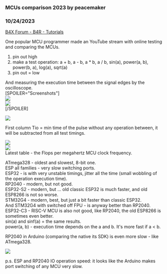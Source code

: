 ### MCUs comparison 2023 by peacemaker
### 10/24/2023
[B4X Forum - B4R - Tutorials](https://www.b4x.com/android/forum/threads/156789/)

One popular MCU programmer made an YouTube stream with online testing and comparing the MCUs.  
1. pin out high  
2. make a test operation: a + b, a - b, a \* b, a / b, sin(a), power(a, b), power(b, a), log(a), sqrt(a)  
3. pin out = low  
  
And measuring the execution time between the signal edges by the oscilloscope.  
[SPOILER="Screenshots"]  
![](https://www.b4x.com/android/forum/attachments/147122)  
![](https://www.b4x.com/android/forum/attachments/147123)  
[/SPOILER]  
  
![](https://www.b4x.com/android/forum/attachments/147138)  
  
First column Tio = min time of the pulse without any operation between, it will be subtracted from all test timings.  
  
![](https://www.b4x.com/android/forum/attachments/147139)  
![](https://www.b4x.com/android/forum/attachments/147140)  
Latest table - the Flops per megahertz MCU clock frequency.  
  
ATmega328 - oldest and slowest, 8-bit one.  
ESP all families - very slow switching ports.  
ESP32 - is with very unstable timings, jitter all the time (small wobbling of the operation execution time).  
RP2040 - modern, but not good.  
ESP32-S2 - modern, but … old classic ESP32 is much faster, and old ESP8266 is not so worse.  
STM32G4 - modern, best, but just a bit faster than classic ESP32.  
And STM32G4 with switched off FPU - is anyway better than RP2040.  
ESP32-C3 - RISC-V MCU is also not good, like RP2040, the old ESP8266 is sometimes even better.  
sin(a) and sinf(a) = the same results.  
power(a, b) - execution time depends on the a and b. It's more fast if a < b.  
  
RP2040 in Arduino (comparing the native its SDK) is even more slow - like ATmega328.  
  
![](https://www.b4x.com/android/forum/attachments/147143)  
  
p.s. ESP and RP2040 IO operation speed: it looks like the Arduino makes port switching of any MCU very slow.